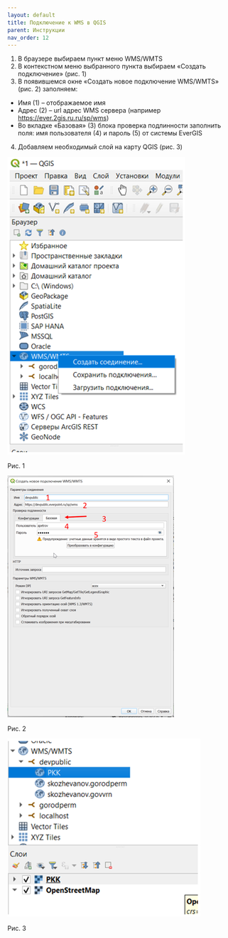 ```yaml
---
layout: default
title: Подключение к WMS в QGIS
parent: Инструкции
nav_order: 12
---
```


1. В браузере выбираем пункт меню WMS/WMTS
2. В контекстном меню выбранного пункта выбираем «Создать подключение» (рис. 1)
3. В появившемся окне «Создать новое подключение WMS/WMTS» (рис. 2) заполняем:
* Имя (1) – отображаемое имя
* Адрес (2) – url адрес WMS сервера (например https://ever.2gis.ru.ru/sp/wms)
* Во вкладке «Базовая» (3) блока проверка подлинности заполнить поля: имя пользователя (4) и пароль (5) от системы EverGIS
4. Добавляем необходимый слой на карту QGIS (рис. 3)

![](./img/fig-1.0ee2a58.png)

Рис. 1

![](./img/fig-2.acb69ea.png)

Рис. 2

![](./img/fig-3.67669a4.png)

Рис. 3